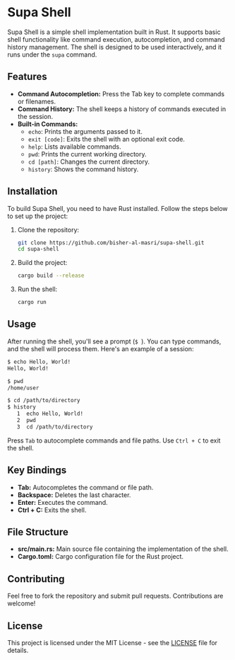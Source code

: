 # Supa Shell

Supa Shell is a simple shell implementation built in Rust. It supports basic shell functionality like command execution, autocompletion, and command history management. The shell is designed to be used interactively, and it runs under the `supa` command.

## Features

- **Command Autocompletion:** Press the Tab key to complete commands or filenames.
- **Command History:** The shell keeps a history of commands executed in the session.
- **Built-in Commands:**
  - `echo`: Prints the arguments passed to it.
  - `exit [code]`: Exits the shell with an optional exit code.
  - `help`: Lists available commands.
  - `pwd`: Prints the current working directory.
  - `cd [path]`: Changes the current directory.
  - `history`: Shows the command history.

## Installation

To build Supa Shell, you need to have Rust installed. Follow the steps below to set up the project:

1. Clone the repository:
   ```sh
   git clone https://github.com/bisher-al-masri/supa-shell.git
   cd supa-shell
   ```

2. Build the project:
   ```sh
   cargo build --release
   ```

3. Run the shell:
   ```sh
   cargo run
   ```

## Usage

After running the shell, you'll see a prompt (`$ `). You can type commands, and the shell will process them. Here's an example of a session:

```sh
$ echo Hello, World!
Hello, World!

$ pwd
/home/user

$ cd /path/to/directory
$ history
   1  echo Hello, World!
   2  pwd
   3  cd /path/to/directory
```

Press `Tab` to autocomplete commands and file paths. Use `Ctrl + C` to exit the shell.

## Key Bindings

- **Tab:** Autocompletes the command or file path.
- **Backspace:** Deletes the last character.
- **Enter:** Executes the command.
- **Ctrl + C:** Exits the shell.

## File Structure

- **src/main.rs:** Main source file containing the implementation of the shell.
- **Cargo.toml:** Cargo configuration file for the Rust project.

## Contributing

Feel free to fork the repository and submit pull requests. Contributions are welcome!

## License

This project is licensed under the MIT License - see the [LICENSE](LICENSE) file for details.